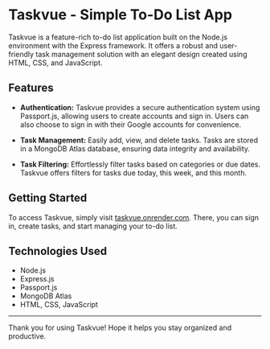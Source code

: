 # Taskvue - Simple To-Do List App

Taskvue is a feature-rich to-do list application built on the Node.js environment with the Express framework. It offers a robust and user-friendly task management solution with an elegant design created using HTML, CSS, and JavaScript.

## Features

- **Authentication:** Taskvue provides a secure authentication system using Passport.js, allowing users to create accounts and sign in. Users can also choose to sign in with their Google accounts for convenience.

- **Task Management:** Easily add, view, and delete tasks. Tasks are stored in a MongoDB Atlas database, ensuring data integrity and availability.

- **Task Filtering:** Effortlessly filter tasks based on categories or due dates. Taskvue offers filters for tasks due today, this week, and this month.

## Getting Started

To access Taskvue, simply visit [taskvue.onrender.com](https://taskvue.onrender.com/). There, you can sign in, create tasks, and start managing your to-do list.

## Technologies Used

- Node.js
- Express.js
- Passport.js
- MongoDB Atlas
- HTML, CSS, JavaScript

---

Thank you for using Taskvue! Hope it helps you stay organized and productive.
